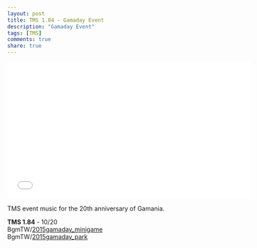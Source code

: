 ```yaml
---
layout: post
title: TMS 1.84 - Gamaday Event
description: "Gamaday Event"
tags: [TMS]
comments: true
share: true
---
```


<iframe width="560" height="315" src="//www.youtube.com/embed/videoseries?list=PLARr36qkoiWacNwyQiQZ0oCOaCeKgW8h_" frameborder="0" allowfullscreen></iframe>

TMS event music for the 20th anniversary of Gamania.  

<b>TMS 1.84</b> - 10/20  
BgmTW/<a href="http://youtu.be/H3YiN4_cfIc">2015gamaday_minigame</a>  
BgmTW/<a href="http://youtu.be/nPEUYAvLVGQ">2015gamaday_park</a>
